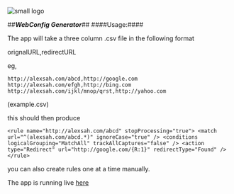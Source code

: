 ![small logo][1]

[1]: https://s3-eu-west-1.amazonaws.com/eunoia-labs/images/_small.png

##***WebConfig Generator***##
####Usage:####

The app will take a three column .csv file in the following format 

orignalURL,redirectURL

eg, 

`http://alexsah.com/abcd,http://google.com`<br>
`http://alexsah.com/efgh,http://bing.com`<br>
`http://alexsah.com/ijkl/mnop/qrst,http://yahoo.com`

(example.csv)

this should then produce

`<rule name="http://alexsah.com/abcd" stopProcessing="true">
<match url="^(alexsah.com/abcd.*)" ignoreCase="true" />
<conditions logicalGrouping="MatchAll" trackAllCaptures="false" />
<action type="Redirect" url="http://google.com/{R:1}" redirectType="Found" />
</rule>`

you can also create rules one at a time manually.

The app is running live [here](http:eunoia-labs.com/webconfig_gen)
